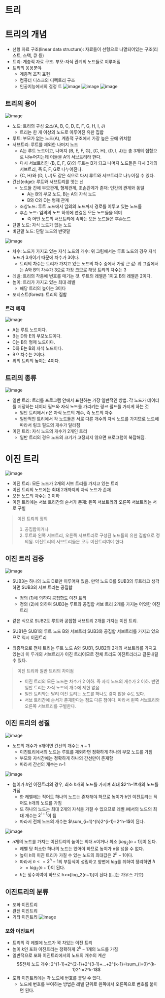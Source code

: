# 트리

# 트리의 개념
* 선형 자료 구조(linear data structure): 자료들이 선형으로 나열되어있는 구조(리스트, 스택, 큐 등)
* 트리: 계층적 자료 구조. 부모-자식 관계의 노드들로 이루어짐
* 트리의 응용분야
    * 계층적 조직 표현
    * 컴퓨터 디스크의 디렉토리 구조
    * 인공지능에서의 결정 트
![image](https://github.com/qlkdkd/DataStructure/assets/71871927/5e801464-8867-4fa7-8cbc-83e5f4b7d072)
![image](https://github.com/qlkdkd/DataStructure/assets/71871927/b2c99792-bb2d-45a1-ac27-5ddc102e5519)
![image](https://github.com/qlkdkd/DataStructure/assets/71871927/22660573-167b-4af3-958f-a383d03f6d26)

## 트리의 용어
![image](https://github.com/qlkdkd/DataStructure/assets/71871927/5e02e524-ba0f-4b55-8d2b-f77ca4c563a6)
* 노드: 트리의 구성 요소(A, B, C, D, E, F, G, H, I, J)
    * 트리는 한 개 이상의 노드로 이루어진 유한 집합
* 루트: 부모가 없는 노드(A), 계층적 구조에서 가장 높은 곳에 위치함
* 서브트리: 루트를 제외한 나머지 노드
    * A는 루트 노드이고, 나머지 {B, E, F, G}, {C, H}, {D, I, J}는 총 3개의 집합으로 나누어지는데 이들을 A의 서브트리라 한다.
    * 다시 서브트리인 {B, E, F, G}의 루트는 B가 되고 나머지 노드들은 다시 3개의 서브트리, 즉 E, F, G로 나누어진다.
    * {C, H}와 {D, I, J}도 같은 식으로 다시 루트와 서브트리로 나누어질 수 있다.
* 간선(edge): 루트와 서브트리를 잇는 선
    * 노드들 간에 부모관계, 형제관계, 조손관계가 존재: 인간의 관계와 동일
        * A는 B의 부모 노드, B는 A의 자식 노드
        * B와 C와 D는 형제 관계
    * 조상노드: 루트 노드에서 임의의 노드까지 경로를 이루고 있는 노드들
    * 후손 노드: 임의의 노드 하위에 연결된 모든 노드들을 의미
        * 즉 어떤 노드의 서브트리에 속하는 모든 노드들은 후손노드
* 단말 노드: 자식 노드가 없는 노드
* 비단말 노드: 단말 노드의 반댓말

![image](https://github.com/qlkdkd/DataStructure/assets/71871927/4d32a3f3-50b3-4579-bfd8-fba2d8fae3ec)
* 차수: 노드가 가지고 있는 자식 노드의 개수: 위 그림에서는 루트 노드의 경우 자식 노드가 3개이기 때문에 차수가 3이다.
    * 트리의 차수는 트리가 가지고 있는 노드의 차수 중에서 가장 큰 값: 위 그림에서는 A와 B의 차수가 3으로 가장 크므로 해당 트리의 차수는 3
* 레벨: 트리의 각층에 번호를 매기는 것. 루트의 레벨은 1이고 B의 레벨은 2이다.
* 높이: 트리가 가지고 있는 최대 레벨
    * 해당 트리의 높이는 3이다
* 포레스트(forest): 트리의 집합

### 트리 예제
![image](https://github.com/qlkdkd/DataStructure/assets/71871927/1b67ccef-dfab-4832-b902-bc5301583fef)
* A는 루트 노드이다.
* B는 D와 E의 부모노드이다.
* C는 B의 형제 노드이다.
* D와 E는 B의 자식 노드이다.
* B으 차수는 2이다.
* 위의 트리의 높이는 4이다.

## 트리의 종류
![image](https://github.com/qlkdkd/DataStructure/assets/71871927/3c6591f5-3010-4610-84c7-d372aa25c8f5)
* 일반 트리: 트리를 프로그램 안에서 표현하는 가장 일반적인 방법. 각 노드가 데이터를 저장하는 데이터 필드와 자식 노드를 가리키는 링크 필드를 가지게 하는 것
    * 일반 트리에서 n은 자식 노드의 개수, 즉 노드의 차수
    * 일반적인 트리에서 각 노드들은 서로 다른 개수의 자식 노드를 가지므로 노드에 따라서 링크 필드의 개수가 달라짐
* 이진 트리: 자식 노드의 개수가 2개인 트리
    * 일반 트리의 경우 노드의 크기가 고정되지 않으면 프로그램이 복잡해짐.

# 이진 트리
![image](https://github.com/qlkdkd/DataStructure/assets/71871927/da6cc91e-0a04-45aa-96c6-3057909ba508)
* 이진 트리: 모든 노드가 2개의 서브 트리를 가지고 있는 트리
* 이진 트리의 노드에는 최대 2개까지의 자식 노드가 존재
* 모든 노드의 차수는 2 이하
* 이진 트리에는 서브 트리간의 순서가 존재: 왼쪽 서브트리와 오른쪽 서브트리는 서로 구별

> 이진 트릐의 정의
> 1. 공집합이거나
> 2. 루트와 왼쪽 서브트리, 오른쪽 서브트리로 구성된 노드들의 유한 집합으로 정의됨. 이진트리의 서브트리들은 모두 이진트리여야 한다.

## 이진 트리 검증
![image](https://github.com/qlkdkd/DataStructure/assets/71871927/0f5756f8-a35e-4eb9-a5cc-c787ce5218ad)
* SUB3는 하나의 노드 D로만 이루어져 있음. 만약 노드 D를 SUB3의 루트라고 생각하면 SUB3의 서브 트리는 공집합
   * 정의 (1)에 의하여 공집합도 이진 트리
   * 정의 (2)에 의하여 SUB3는 루트와 공집합 서브 트리 2개를 가지는 어엿한 이진 트리
* 같은 식으로 SUB2도 루트와 공집합 서브트리 2개를 가지는 이진 트리.
* SUB1은 SUB1의 루트 노드 B와 서브트리 SUB3와 공집합 서브트리를 가지고 있으므로 역시 이진트리

* 최종적으로 전체 트리는 루트 노드 A와 SUB1, SUB2의 2개의 서브트리를 가지고 있는데 이 두개의 서브트리가 이진 트리이므로 전체 트리도 이진트리라고 결론내릴 수 있다.

> 이진 트리와 일반 트리의 차이점
> * 이진 트리의 모든 노드는 차수가 2 이하. 즉 자식 노드의 개수가 2 이하. 반면 일반 트리는 자식 노드의 개수에 제한 없음
> * 일반 트리와는 달리 이진 트리는 노드를 하나도 갖지 않을 수도 있다.
> * 서브 트리간에 순서가 존재한다는 점도 다른 점이다. 따라서 왼쪽 서브트리와 오른쪽 서브트리를 구별한다.

## 이진 트리의 성질
![image](https://github.com/qlkdkd/DataStructure/assets/71871927/a1040080-e2a9-4adb-b320-6265a57a3865)

* 노드의 개수가 n개이면 간선의 개수는 $n-1$
   * 이진트리에서의 노드는 루트를 제외하면 정확하게 하나의 부모 노드를 가짐
   * 부모와 자식간에는 정확하게 하나의 간선만이 존재함
   * 따라서 간선의 개수는 n-1

 ![image](https://github.com/qlkdkd/DataStructure/assets/71871927/e755feb2-d26a-4897-bf88-abf71e3aee45)
* 높이가 $h$인 이진트리의 경우, 최소 $h$개의 노드를 가지며 최대 $2^h-1#개의 노드를 가짐
   * 한 레벨에는 적어도 하나의 노드는 존재해야 하므로 높이가 h인 이진트리는 적어도 $h$개의 노드를 가짐
   * 또 하나의 노드는 최대 2개의 자식을 가질 수 있으므로 레벨 $i$에서의 노드의 최대 개수는 $2^{i-1}$이 됨
   * 따라서 전체 노드의 개수는 $\sum_{i=1}^{h}2^{i-1}=2^h-1$이 된다.

![image](https://github.com/qlkdkd/DataStructure/assets/71871927/5e74c638-70af-4ab2-b460-681d19286154)
* $n$개의 노드를 가지는 이진트리의 높이는 최대 $n$이거나 최소 $[log_2(n+1)]$이 된다.
   * 레벨 당 최소한 하나의 노드는 있어야 하므로 높이가 n을 넘을 수 없다.
   * 높이 $h$의 이진 트리가 가질 수 있는 노드의 최대값은 $2^h-1$이다.
   * 따라서 $n<=2^h-1$의 부등식이 성립하고 양변에 $log$를 취하여 정리하면 $h>=log_2(n+1)$이 된다.
   * $h$는 정수이여야 하므로 h>=[log_2(n+1)]이 된다.([..]는 가우스 기호)
 
## 이진트리의 분류
* 포화 이진트리
* 완전 이진트리
* 기타 이진트리
![image](https://github.com/qlkdkd/DataStructure/assets/71871927/2dfde377-9961-4d81-a9b6-57559e8e7a00)

### 포화 이진트리
* 트리의 각 레벨에 노드가 꽉 차있는 이진 트리
* 높이 $k$인 포화 이진트리는 정확하게 $2^k-1$개의 노드를 가짐
* 일반적으로 포화 이진트리에서의 노드의 개수의 계산
$$전체 노드 개수: 2^{1-1}+2^{2-1}+2^{3-1}+...+2^{k-1}=\sum_{i=0}^{k-1}2^i=2^k-1$$
* 포화 이진트리에는 각 노드에 번호를 붙일 수 있다.
   * 노드에 번호를 부여하는 방법은 레벨 단위로 왼쪽에서 오른쪽으로 번호를 붙이면 된다.
